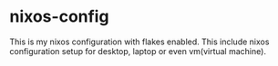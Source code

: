 # nixos-config
This is my nixos configuration with flakes enabled. This include nixos configuration setup for desktop, laptop or even vm(virtual machine).
